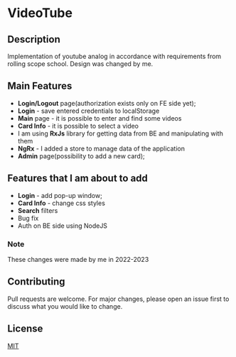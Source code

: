 # VideoTube

## Description
Implementation of youtube analog in accordance with requirements from rolling scope school. 
Design was changed by me.

## Main Features
- **Login/Logout** page(authorization exists only on FE side yet);
- **Login** - save entered credentials to localStorage
- **Main** page - it is possible to enter and find some videos
- **Card Info** - it is possible to select a video
- I am using **RxJs** library for getting data from BE and manipulating with them
- **NgRx** - I added a store to manage data of the application
- **Admin** page(possibility to add a new card);

## Features that I am about to add
- **Login** - add pop-up window;
- **Card Info** - change css styles
- **Search** filters
- Bug fix
- Auth on BE side using NodeJS

### Note
These changes were made by me in 2022-2023

## Contributing

Pull requests are welcome. For major changes, please open an issue first
to discuss what you would like to change.


## License

[MIT](https://choosealicense.com/licenses/mit/)
